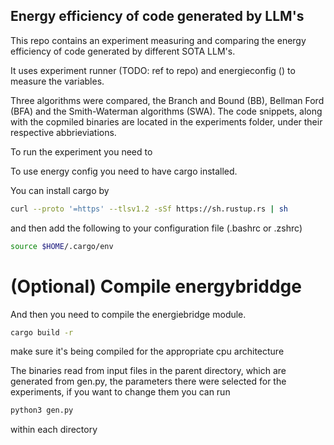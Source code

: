 ## Energy efficiency of code generated by LLM's

This repo contains an experiment measuring and comparing the energy efficiency of code generated by different SOTA LLM's.


It uses experiment runner (TODO: ref to repo) and energieconfig () to measure the variables.

Three algorithms were compared, the Branch and Bound (BB), Bellman Ford (BFA) and the Smith-Waterman algorithms (SWA). The code snippets, along with the copmiled binaries are located in the experiments folder, under their respective abbrieviations.

To run the experiment you need to


To use energy config you need to have cargo installed.

You can install cargo by

```bash
curl --proto '=https' --tlsv1.2 -sSf https://sh.rustup.rs | sh
```

and then add the following to your configuration file (.bashrc or .zshrc)

```bash
source $HOME/.cargo/env
```

# (Optional) Compile energybriddge

And then you need to compile the energiebridge module.
```bash
cargo build -r
```
make sure it's being compiled for the appropriate cpu architecture


The binaries read from input files in the parent directory, which are generated from gen.py, the parameters there were selected for the experiments, if you want to change them you can run

```bash
python3 gen.py
```

within each directory
